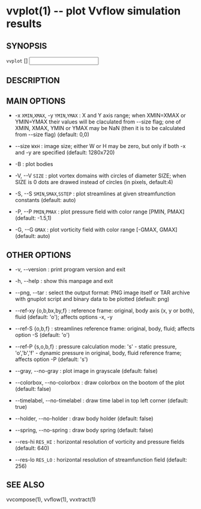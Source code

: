 vvplot(1) -- plot Vvflow simulation results
====

## SYNOPSIS

`vvplot` [<OPTIONS>] <INPUT> <TARGET>

## DESCRIPTION

## MAIN OPTIONS

  * -x `XMIN`,`XMAX`, -y `YMIN`,`YMAX` :
    X and Y axis range;
    when XMIN=XMAX or YMIN=YMAX their values will be claculated from --size flag;
    one of XMIN, XMAX, YMIN or YMAX may be NaN (then it is to be calculated from --size flag)
    (default: 0,0)

  * --size `W`x`H` :
    image size;
    either W or H may be zero, but only if both -x and -y are specified
    (default: 1280x720)

  * -B :
    plot bodies

  * -V, --V `SIZE` :
    plot vortex domains with circles of diameter SIZE;
    when SIZE is 0 dots are drawed instead of circles
    (in pixels, default:4)

  * -S, --S `SMIN`,`SMAX`,`SSTEP` :
    plot streamlines at given streamfunction constants
    (default: auto)

  * -P, --P `PMIN`,`PMAX` :
    plot pressure field with color range \[PMIN, PMAX\]
    (default: -1.5,1)

  * -G, --G `GMAX` :
    plot vorticity field with color range \[-GMAX, GMAX\]
    (default: auto)

## OTHER OPTIONS

  * -v, --version :
    print program version and exit

  * -h, --help :
    show this manpage and exit

  * --png, --tar :
    select the output format: PNG image itself or TAR archive
    with gnuplot script and binary data to be plotted
    (default: png)

  * --ref-xy {o,b,bx,by,f} :
    reference frame: original, body axis (x, y or both), fluid (default: 'o'); affects options -x, -y

  * --ref-S {o,b,f} :
    streamlines reference frame: original, body, fluid;
    affects option -S
    (default: 'o')

  * --ref-P {s,o,b,f} :
    pressure calculation mode:
    's' - static pressure,
    'o','b','f' - dynamic pressure in original, body, fluid reference frame;
    affects option -P
    (default: 's')

  * --gray, --no-gray :
    plot image in grayscale (default: false)

  * --colorbox, --no-colorbox :
    draw colorbox on the bootom of the plot (default: false)

  * --timelabel, --no-timelabel :
    draw time label in top left corner (default: true)

  * --holder, --no-holder :
    draw body holder (default: false)

  * --spring, --no-spring :
    draw body spring (default: false)

  * --res-hi `RES_HI` :
    horizontal resolution of vorticity and pressure fields (default: 640)

  * --res-lo `RES_LO` :
    horizontal resolution of streamfunction field (default: 256)


## SEE ALSO
  vvcompose(1), vvflow(1), vvxtract(1)
